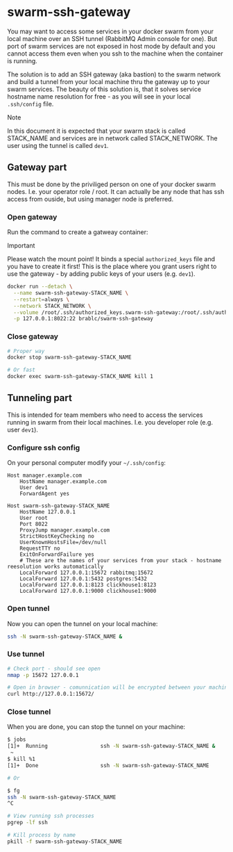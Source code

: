 # swarm-ssh-gateway

You may want to access some services in your docker swarm from your local machine over an SSH tunnel (RabbitMQ Admin console for one). But port of swarm services are not exposed in host mode by default and you cannot access them even when you ssh to the machine when the container is running.

The solution is to add an SSH gateway (aka bastion) to the swarm network and build a tunnel from your local machine thru the gateway up to your swarm services. The beauty of this solution is, that it solves service hostname name resolution for free - as you will see in your local `.ssh/config` file.

> [!NOTE]
> In this document it is expected that your swarm stack is called STACK_NAME and services are in network called STACK_NETWORK. The user using the tunnel is called `dev1`.

## Gateway part

This must be done by the priviliged person on one of your docker swarm nodes. I.e. your operator role / root. It can actually be any node that has ssh access from ouside, but using manager node is preferred.

### Open gateway

Run the command to create a gatweay container:

> [!IMPORTANT]
> Please watch the mount point! It binds a special `authorized_keys` file and you have to create it first! This is the place where you grant users right to use the gateway - by adding public keys of your users (e.g. `dev1`).

```sh
docker run --detach \
  --name swarm-ssh-gateway-STACK_NAME \
  --restart=always \
  --network STACK_NETWORK \
  --volume /root/.ssh/authorized_keys.swarm-ssh-gateway:/root/.ssh/authorized_keys \
  -p 127.0.0.1:8022:22 brablc/swarm-ssh-gateway
```

### Close gateway

```sh
# Proper way
docker stop swarm-ssh-gateway-STACK_NAME

# Or fast
docker exec swarm-ssh-gateway-STACK_NAME kill 1
```

## Tunneling part

This is intended for team members who need to access the services running in swarm from their local machines. I.e. you developer role (e.g. user `dev1`).

### Configure ssh config

On your personal computer modify your `~/.ssh/config`:

```ssh
Host manager.example.com
    HostName manager.example.com
    User dev1
    ForwardAgent yes

Host swarm-ssh-gateway-STACK_NAME
    HostName 127.0.0.1
    User root
    Port 8022
    ProxyJump manager.example.com
    StrictHostKeyChecking no
    UserKnownHostsFile=/dev/null
    RequestTTY no
    ExitOnForwardFailure yes
    # These are the names of your services from your stack - hostname reesolution works automatically
    LocalForward 127.0.0.1:15672 rabbitmq:15672
    LocalForward 127.0.0.1:5432 postgres:5432
    LocalForward 127.0.0.1:8123 clickhouse1:8123
    LocalForward 127.0.0.1:9000 clickhouse1:9000
```

### Open tunnel

Now you can open the tunnel on your local machine:

```sh
ssh -N swarm-ssh-gateway-STACK_NAME &
```

### Use tunnel

```sh
# Check port - should see open
nmap -p 15672 127.0.0.1

# Open in browser - comunnication will be encrypted between your machine and service network
curl http://127.0.0.1:15672/
```

### Close tunnel

When you are done, you can stop the tunnel on your machine:

```sh
$ jobs
[1]+  Running                 ssh -N swarm-ssh-gateway-STACK_NAME &
 ~
$ kill %1
[1]+  Done                    ssh -N swarm-ssh-gateway-STACK_NAME

# Or

$ fg
ssh -N swarm-ssh-gateway-STACK_NAME
^C

# View running ssh processes
pgrep -lf ssh

# Kill process by name
pkill -f swarm-ssh-gateway-STACK_NAME
```
